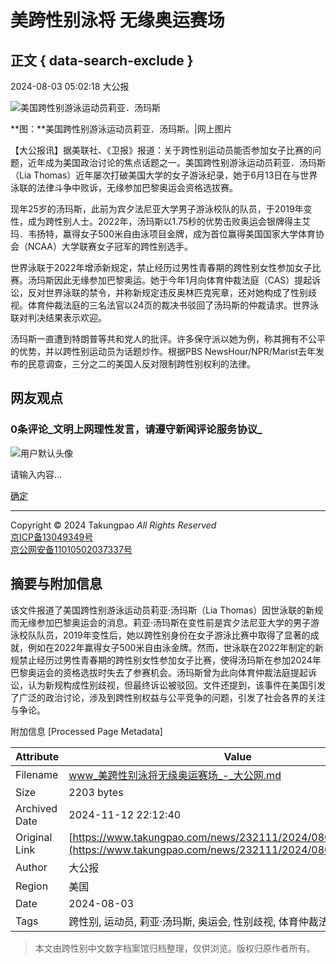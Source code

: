 # 美跨性别泳将 无缘奥运赛场

## 正文 { data-search-exclude }


2024-08-03 05:02:18 大公报

![美国跨性别游泳运动员莉亚．汤玛斯](https://img.takungpao.com/2024/0803/2024080305021864216.jpg)

**图：**美国跨性别游泳运动员莉亚．汤玛斯。|网上图片

【大公报讯】据美联社、《卫报》报道：关于跨性别运动员能否参加女子比赛的问题，近年成为美国政治讨论的焦点话题之一。美国跨性别游泳运动员莉亚．汤玛斯（Lia Thomas）近年屡次打破美国大学的女子游泳纪录，她于6月13日在与世界泳联的法律斗争中败诉，无缘参加巴黎奥运会资格选拔赛。

现年25岁的汤玛斯，此前为宾夕法尼亚大学男子游泳校队的队员，于2019年变性，成为跨性别人士。2022年，汤玛斯以1.75秒的优势击败奥运会银牌得主艾玛．韦扬特，赢得女子500米自由泳项目金牌，成为首位赢得美国国家大学体育协会（NCAA）大学联赛女子冠军的跨性别选手。

世界泳联于2022年增添新规定，禁止经历过男性青春期的跨性别女性参加女子比赛。汤玛斯因此无缘参加巴黎奥运。她于今年1月向体育仲裁法庭（CAS）提起诉讼，反对世界泳联的禁令，并称新规定违反奥林匹克宪章，还对她构成了性别歧视。体育仲裁法庭的三名法官以24页的裁决书驳回了汤玛斯的仲裁请求。世界泳联对判决结果表示欢迎。

汤玛斯一直遭到特朗普等共和党人的批评。许多保守派以她为例，称其拥有不公平的优势，并以跨性别运动员为话题炒作。根据PBS NewsHour/NPR/Marist去年发布的民意调查，三分之二的美国人反对限制跨性别权利的法律。

## 网友观点

### **0**条评论_文明上网理性发言，请遵守新闻评论服务协议_

![用户默认头像](http://r2d2.takungpao.com/cn/lib/comment/img/user_default.jpg)

请输入内容...

[确定](javascript:;)

---

Copyright © 2024 Takungpao _All Rights Reserved_  
[京ICP备13049349号](http://www.miibeian.gov.cn)  
[京公网安备11010502037337号](http://www.beian.gov.cn/portal/registerSystemInfo?recordcode=11010502037337)

## 摘要与附加信息

<!-- tcd_abstract -->
该文件报道了美国跨性别游泳运动员莉亚·汤玛斯（Lia Thomas）因世泳联的新规而无缘参加巴黎奥运会的消息。莉亚·汤玛斯在变性前是宾夕法尼亚大学的男子游泳校队队员，2019年变性后，她以跨性别身份在女子游泳比赛中取得了显著的成就，例如在2022年赢得女子500米自由泳金牌。然而，世泳联在2022年制定的新规禁止经历过男性青春期的跨性别女性参加女子比赛，使得汤玛斯在参加2024年巴黎奥运会的资格选拔时失去了参赛机会。汤玛斯曾为此向体育仲裁法庭提起诉讼，认为新规构成性别歧视，但最终诉讼被驳回。文件还提到，该事件在美国引发了广泛的政治讨论，涉及到跨性别权益与公平竞争的问题，引发了社会各界的关注与争论。
<!-- tcd_abstract_end -->

附加信息 [Processed Page Metadata]

| Attribute       | Value                                  |
|-----------------|----------------------------------------|
| Filename        | www_美跨性别泳将无缘奥运赛场_-_大公网.md                             |
| Size            | 2203 bytes                           |
| Archived Date   | 2024-11-12 22:12:40                             |
| Original Link   | [https://www.takungpao.com/news/232111/2024/0803/997318.html](https://www.takungpao.com/news/232111/2024/0803/997318.html)                       |
| Author          | 大公报                               |
| Region          | 美国                               |
| Date            | 2024-08-03                                 |
| Tags            | 跨性别, 运动员, 莉亚·汤玛斯, 奥运会, 性别歧视, 体育仲裁法庭, 社会争论                                 |
>
> 本文由跨性别中文数字档案馆归档整理，仅供浏览。版权归原作者所有。
>